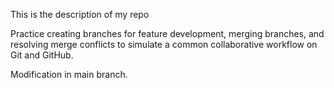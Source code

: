 This is the description of my repo

Practice creating branches for feature development, merging branches, and resolving merge conflicts to simulate a common collaborative workflow on Git and GitHub.


Modification in main branch.

